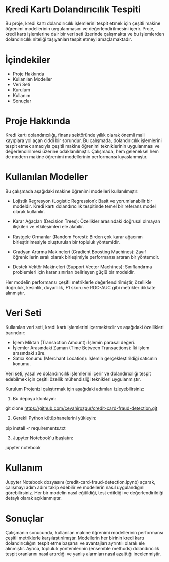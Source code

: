 # Kredi Kartı Dolandırıcılık Tespiti

Bu proje, kredi kartı dolandırıcılık işlemlerini tespit etmek için çeşitli makine öğrenimi modellerinin uygulanmasını ve değerlendirilmesini içerir. Proje, kredi kartı işlemlerine dair bir veri seti üzerinde çalışmakta ve bu işlemlerden dolandırıcılık niteliği taşıyanları tespit etmeyi amaçlamaktadır.

# İçindekiler

- Proje Hakkında
- Kullanılan Modeller
- Veri Seti
- Kurulum
- Kullanım
- Sonuçlar

# Proje Hakkında
Kredi kartı dolandırıcılığı, finans sektöründe yıllık olarak önemli mali kayıplara yol açan ciddi bir sorundur. Bu çalışmada, dolandırıcılık işlemlerini tespit etmek amacıyla çeşitli makine öğrenimi tekniklerinin uygulanması ve değerlendirilmesi üzerine odaklanılmıştır. Çalışmada, hem geleneksel hem de modern makine öğrenimi modellerinin performansı kıyaslanmıştır.

# Kullanılan Modeller
Bu çalışmada aşağıdaki makine öğrenimi modelleri kullanılmıştır:

- Lojistik Regresyon (Logistic Regression): Basit ve yorumlanabilir bir modeldir. Kredi kartı dolandırıcılık tespitinde temel bir referans model olarak kullanılır.
- Karar Ağaçları (Decision Trees): Özellikler arasındaki doğrusal olmayan ilişkileri ve etkileşimleri ele alabilir.

- Rastgele Ormanlar (Random Forest): Birden çok karar ağacının birleştirilmesiyle oluşturulan bir topluluk yöntemidir.

- Gradyan Artırma Makineleri (Gradient Boosting Machines): Zayıf öğrenicilerin sıralı olarak birleşimiyle performansı artıran bir yöntemdir.

- Destek Vektör Makineleri (Support Vector Machines): Sınıflandırma problemleri için karar sınırları belirleyen güçlü bir modeldir.

Her modelin performansı çeşitli metriklerle değerlendirilmiştir, özellikle doğruluk, kesinlik, duyarlılık, F1 skoru ve ROC-AUC gibi metrikler dikkate alınmıştır.

# Veri Seti
Kullanılan veri seti, kredi kartı işlemlerini içermektedir ve aşağıdaki özellikleri barındırır:

- İşlem Miktarı (Transaction Amount): İşlemin parasal değeri.
- İşlemler Arasındaki Zaman (Time Between Transactions): İki işlem arasındaki süre.
- Satıcı Konumu (Merchant Location): İşlemin gerçekleştirildiği satıcının konumu.

Veri seti, yasal ve dolandırıcılık işlemlerini içerir ve dolandırıcılığı tespit edebilmek için çeşitli özellik mühendisliği teknikleri uygulanmıştır.

Kurulum
Projenizi çalıştırmak için aşağıdaki adımları izleyebilirsiniz:

1. Bu depoyu klonlayın:

git clone https://github.com/cevahirozgur/credit-card-fraud-detection.git

2. Gerekli Python kütüphanelerini yükleyin:

pip install -r requirements.txt

3. Jupyter Notebook'u başlatın:

jupyter notebook

# Kullanım
Jupyter Notebook dosyasını (credit-card-fraud-detection.ipynb) açarak, çalışmayı adım adım takip edebilir ve modellerin nasıl uygulandığını görebilirsiniz. Her bir modelin nasıl eğitildiği, test edildiği ve değerlendirildiği detaylı olarak açıklanmıştır.

# Sonuçlar
Çalışmanın sonucunda, kullanılan makine öğrenimi modellerinin performansı çeşitli metriklerle karşılaştırılmıştır. Modellerin her birinin kredi kartı dolandırıcılığını tespit etme başarısı ve avantajları ayrıntılı olarak ele alınmıştır. Ayrıca, topluluk yöntemlerinin (ensemble methods) dolandırıcılık tespit oranlarını nasıl artırdığı ve yanlış alarmları nasıl azalttığı incelenmiştir.
